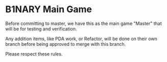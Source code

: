 # B1NARY Main Game

Before committing to master, we have this as the main game "Master" that will be for testing and verification.

Any addition items, like PDA work, or Refactor, will be done on their own branch before being approved to merge with this branch. 

Please respect these rules. 
